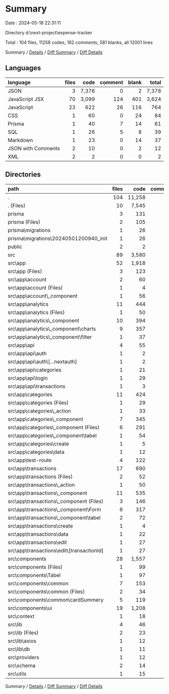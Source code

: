# Summary

Date : 2024-05-18 22:31:11

Directory d:\\next-project\\expense-tracker

Total : 104 files,  11258 codes, 162 comments, 581 blanks, all 12001 lines

Summary / [Details](details.md) / [Diff Summary](diff.md) / [Diff Details](diff-details.md)

## Languages
| language | files | code | comment | blank | total |
| :--- | ---: | ---: | ---: | ---: | ---: |
| JSON | 3 | 7,376 | 0 | 2 | 7,378 |
| JavaScript JSX | 70 | 3,099 | 124 | 401 | 3,624 |
| JavaScript | 23 | 622 | 26 | 116 | 764 |
| CSS | 1 | 60 | 0 | 24 | 84 |
| Prisma | 1 | 40 | 7 | 14 | 61 |
| SQL | 1 | 26 | 5 | 8 | 39 |
| Markdown | 1 | 23 | 0 | 14 | 37 |
| JSON with Comments | 2 | 10 | 0 | 2 | 12 |
| XML | 2 | 2 | 0 | 0 | 2 |

## Directories
| path | files | code | comment | blank | total |
| :--- | ---: | ---: | ---: | ---: | ---: |
| . | 104 | 11,258 | 162 | 581 | 12,001 |
| . (Files) | 10 | 7,545 | 15 | 32 | 7,592 |
| prisma | 3 | 131 | 12 | 39 | 182 |
| prisma (Files) | 2 | 105 | 7 | 31 | 143 |
| prisma\\migrations | 1 | 26 | 5 | 8 | 39 |
| prisma\\migrations\\20240501200940_init | 1 | 26 | 5 | 8 | 39 |
| public | 2 | 2 | 0 | 0 | 2 |
| src | 89 | 3,580 | 135 | 510 | 4,225 |
| src\\app | 52 | 1,918 | 121 | 250 | 2,289 |
| src\\app (Files) | 3 | 123 | 2 | 32 | 157 |
| src\\app\\account | 2 | 60 | 0 | 5 | 65 |
| src\\app\\account (Files) | 1 | 4 | 0 | 2 | 6 |
| src\\app\\account\\_component | 1 | 56 | 0 | 3 | 59 |
| src\\app\\analytics | 11 | 444 | 18 | 62 | 524 |
| src\\app\\analytics (Files) | 1 | 50 | 9 | 12 | 71 |
| src\\app\\analytics\\_component | 10 | 394 | 9 | 50 | 453 |
| src\\app\\analytics\\_component\\charts | 9 | 357 | 9 | 46 | 412 |
| src\\app\\analytics\\_component\\filter | 1 | 37 | 0 | 4 | 41 |
| src\\app\\api | 4 | 55 | 0 | 14 | 69 |
| src\\app\\api\\auth | 1 | 2 | 0 | 3 | 5 |
| src\\app\\api\\auth\\[...nextauth] | 1 | 2 | 0 | 3 | 5 |
| src\\app\\api\\categories | 1 | 21 | 0 | 5 | 26 |
| src\\app\\api\\login | 1 | 29 | 0 | 5 | 34 |
| src\\app\\api\\transactions | 1 | 3 | 0 | 1 | 4 |
| src\\app\\categories | 11 | 424 | 6 | 46 | 476 |
| src\\app\\categories (Files) | 1 | 29 | 6 | 4 | 39 |
| src\\app\\categories\\_action | 1 | 33 | 0 | 8 | 41 |
| src\\app\\categories\\_component | 7 | 345 | 0 | 29 | 374 |
| src\\app\\categories\\_component (Files) | 6 | 291 | 0 | 25 | 316 |
| src\\app\\categories\\_component\\tabel | 1 | 54 | 0 | 4 | 58 |
| src\\app\\categories\\create | 1 | 5 | 0 | 2 | 7 |
| src\\app\\categories\\data | 1 | 12 | 0 | 3 | 15 |
| src\\app\\test-route | 4 | 122 | 59 | 15 | 196 |
| src\\app\\transactions | 17 | 690 | 36 | 76 | 802 |
| src\\app\\transactions (Files) | 2 | 52 | 2 | 7 | 61 |
| src\\app\\transactions\\_action | 1 | 50 | 0 | 7 | 57 |
| src\\app\\transactions\\_component | 11 | 535 | 34 | 49 | 618 |
| src\\app\\transactions\\_component (Files) | 3 | 146 | 0 | 17 | 163 |
| src\\app\\transactions\\_component\\Form | 6 | 317 | 34 | 26 | 377 |
| src\\app\\transactions\\_component\\tabel | 2 | 72 | 0 | 6 | 78 |
| src\\app\\transactions\\create | 1 | 4 | 0 | 2 | 6 |
| src\\app\\transactions\\data | 1 | 22 | 0 | 5 | 27 |
| src\\app\\transactions\\edit | 1 | 27 | 0 | 6 | 33 |
| src\\app\\transactions\\edit\\[transactionId] | 1 | 27 | 0 | 6 | 33 |
| src\\components | 28 | 1,557 | 13 | 232 | 1,802 |
| src\\components (Files) | 1 | 99 | 0 | 2 | 101 |
| src\\components\\Tabel | 1 | 97 | 0 | 4 | 101 |
| src\\components\\common | 7 | 153 | 10 | 25 | 188 |
| src\\components\\common (Files) | 2 | 34 | 10 | 6 | 50 |
| src\\components\\common\\cardSummery | 5 | 119 | 0 | 19 | 138 |
| src\\components\\ui | 19 | 1,208 | 3 | 201 | 1,412 |
| src\\context | 1 | 18 | 0 | 6 | 24 |
| src\\lib | 4 | 46 | 0 | 12 | 58 |
| src\\lib (Files) | 2 | 23 | 0 | 6 | 29 |
| src\\lib\\axios | 1 | 12 | 0 | 2 | 14 |
| src\\lib\\db | 1 | 11 | 0 | 4 | 15 |
| src\\providers | 1 | 12 | 0 | 3 | 15 |
| src\\schema | 2 | 14 | 1 | 4 | 19 |
| src\\utils | 1 | 15 | 0 | 3 | 18 |

Summary / [Details](details.md) / [Diff Summary](diff.md) / [Diff Details](diff-details.md)